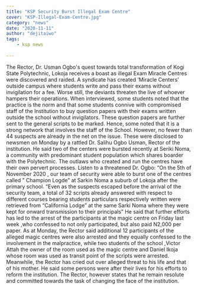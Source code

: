```yaml
---
title: "KSP Security Burst Illegal Exam Centre"
cover: "KSP-Illegal-Exam-Centre.jpg"
category: "news"
date: "2020-11-11"
author: "dejitaiwo"
tags:
    - ksp news
    
---
```


The Rector, Dr. Usman Ogbo's quest towards total transformation of Kogi State Polytechnic, Lokoja receives a boast as illegal Exam Miracle Centres were discovered and raided. A syndicate has created ‘Miracle Centers’ outside campus where students write and pass their exams without invigilation for a fee. Worse still, the deviants threaten the live of whoever hampers their operations.
When interviewed, some students noted that the practice is the norm and that some students connive with compromised staff of the Institution to buy question papers with their exams written outside the school without invigilators. These question papers are further sent to the general scripts to be marked. Hence, some noted that it is a strong network that involves the staff of the School.
However, no fewer than 44 suspects are already in the net on the issue. These were disclosed to newsmen on Monday by a rattled Dr. Salihu Ogbo Usman, Rector of the institution. He said two of the centers were bursted recently at Seriki Noma, a community with predominant student population which shares boarder with the Polytechnic.
The outlaws who created and run the centres have their own pervert processes. Listen to a threatened Dr. Ogbo: “On the 5th of November 2020 , our team of security were able to burst one of the centres called ” Champion Logde” at Sarkin Noma a suburb of Lokoja after the primary school. “Even as the suspects escaped before the arrival of the security team, a total of 32 scripts already answered with respect to different courses bearing students particulars respectively written were retrieved from “California Lodge” at the same Sarki Noma where they were kept for onward transmission to their principals” He said that further efforts has led to the arrest of the participants at the magic centre on Friday last week ,who confessed to not only participated, but also paid N2,000 per paper.
As at Monday, the Rector said additional 12 participants of the alleged magic centres were also arrested and they equally confessed to the involvement in the malpractice, while two students of the school ,Victor Attah the owner of the room used as the magic centre and Daniel Ikoja whose room was used as transit point of the scripts were arrested.
Meanwhile, the Rector has cried out over alleged threat to his life and that of his mother. He said some persons were after their lives for his efforts to reform the institution. The Rector, however states that he remain resolute and committed towards the task of changing the face of the institution.